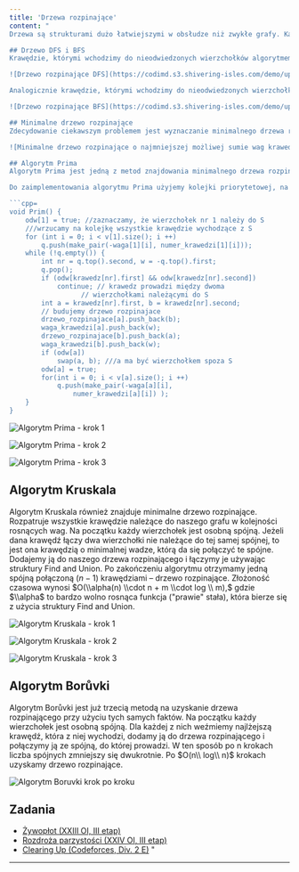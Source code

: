 ```yaml
---
title: 'Drzewa rozpinające'
content: "
Drzewa są strukturami dużo łatwiejszymi w obsłudze niż zwykłe grafy. Każdy spójny graf $G$ posiada podgraf będący drzewem, który zawiera wszystkie wierzchołki $G.$ Nazywamy go <b>drzewem rozpinającym.</b> Czasem dokładne przyjrzenie się mu znacznie ułatwia rozwiązanie problemów.

## Drzewo DFS i BFS
Krawędzie, którymi wchodzimy do nieodwiedzonych wierzchołków algorytmem $DFS$ stworzą drzewo rozpinające, które nazwiemy drzewem $DFS.$

![Drzewo rozpinające DFS](https://codimd.s3.shivering-isles.com/demo/uploads/upload_a4c396e85e42cd8c70b77b41383bf547.png)

Analogicznie krawędzie, którymi wchodzimy do nieodwiedzonych wierzchołków algorytmem $BFS$ stworzą inne drzewo rozpinające, które nazwiemy drzewem $BFS.$

![Drzewo rozpinające BFS](https://codimd.s3.shivering-isles.com/demo/uploads/upload_966a8c07c19cff247c43ef86ed2cbb75.png)

## Minimalne drzewo rozpinające
Zdecydowanie ciekawszym problemem jest wyznaczanie minimalnego drzewa rozpinającego – drzewa rozpinającego o minimalnej sumie wag krawędzi.

![Minimalne drzewo rozpinające o najmniejszej możliwej sumie wag krawedzi](https://codimd.s3.shivering-isles.com/demo/uploads/upload_7b0f63b10f4458cf3e0ebf07ed0b468e.png)

## Algorytm Prima
Algorytm Prima jest jedną z metod znajdowania minimalnego drzewa rozpinającego. Opiera się na podobnych założeniach, co algorytm Dijkstry. Załóżmy, że mamy już część naszego drzewa rozpinającego, której wierzchołki tworzą zbiór $S.$ W celu powiększenia $S$ musimy wziąć krawędź wychodzącą z $S.$ Będziemy brali zachłannie taką, która biegnie do wierzchołka spoza $S$ i ma minimalną wagę. Ten wierzchołek dodamy do naszego zbioru. W żadnym kroku nie stracimy możliwości zrobienia lepszego ruchu niż te, które wykonaliśmy.

Do zaimplementowania algorytmu Prima użyjemy kolejki priorytetowej, na którą będziemy wrzucać kolejne krawędzie wraz z wierzchołkami, do których biegną. Jego złożoność obliczeniowa wynosi $O((n + m) \\ log (n +  m)).$

```cpp=
void Prim() {
	odw[1] = true; //zaznaczamy, że wierzchołek nr 1 należy do S
	///wrzucamy na kolejkę wszystkie krawędzie wychodzące z S
	for (int i = 0; i < v[1].size(); i ++)
		q.push(make_pair(-waga[1][i], numer_krawedzi[1][i]));
	while (!q.empty()) {
		int nr = q.top().second, w = -q.top().first;
		q.pop();
		if (odw[krawedz[nr].first] && odw[krawedz[nr].second])
			continue; // krawedz prowadzi między dwoma
				  // wierzchołkami należącymi do S
		int a = krawedz[nr].first, b = krawedz[nr].second;
		// budujemy drzewo rozpinajace
		drzewo_rozpinajace[a].push_back(b);
		waga_krawedzi[a].push_back(w);
		drzewo_rozpinajace[b].push_back(a);
		waga_krawedzi[b].push_back(w);
		if (odw[a])
			swap(a, b); ///a ma być wierzchołkem spoza S
		odw[a] = true;
		for(int i = 0; i < v[a].size(); i ++)
			q.push(make_pair(-waga[a][i],
				numer_krawedzi[a][i]) );
	}
}
```

![Algorytm Prima - krok 1](https://codimd.s3.shivering-isles.com/demo/uploads/upload_e52eb62d8549dff98f3efbf23ae95b23.png)

![Algorytm Prima - krok 2](https://codimd.s3.shivering-isles.com/demo/uploads/upload_d373e5e93e102f17936744a78033e4e3.png)

![Algorytm Prima - krok 3](https://codimd.s3.shivering-isles.com/demo/uploads/upload_76df0eb4119dacfd5a03776e8fb7854a.png)

## Algorytm Kruskala
Algorytm Kruskala również znajduje minimalne drzewo rozpinające. Rozpatruje wszystkie krawędzie należące do naszego grafu w kolejności rosnących wag. Na początku każdy wierzchołek jest osobną spójną. Jeżeli dana krawędź łączy dwa wierzchołki nie należące do tej samej spójnej, to jest ona krawędzią o minimalnej wadze, którą da się połączyć te spójne. Dodajemy ją do naszego drzewa rozpinającego i łączymy je używając struktury Find and Union. Po zakończeniu algorytmu otrzymamy jedną spójną połączoną $(n-1)$ krawędziami – drzewo rozpinające. Złożoność czasowa wynosi $O(\\alpha(n) \\cdot n + m \\cdot log \\ m),$ gdzie $\\alpha$ to bardzo wolno rosnąca funkcja (\"prawie\" stała), która bierze się z użycia struktury Find and Union.

![Algorytm Kruskala - krok 1](https://codimd.s3.shivering-isles.com/demo/uploads/upload_60cdead21fff6c4b8451f6c7e2b0428c.png)

![Algorytm Kruskala - krok 2](https://codimd.s3.shivering-isles.com/demo/uploads/upload_3e1b968a38b4cdb8ad63ad0362fdf1cd.png)

![Algorytm Kruskala - krok 3](https://codimd.s3.shivering-isles.com/demo/uploads/upload_984e76ee2f5ca65caabc1af52bf43cca.png)

## Algorytm Borůvki
Algorytm Borůvki jest już trzecią metodą na uzyskanie drzewa rozpinającego przy użyciu tych samych faktów. Na początku każdy wierzchołek jest osobną spójną. Dla każdej z nich weźmiemy najlżejszą krawędź, która z niej wychodzi, dodamy ją do drzewa rozpinającego i połączymy ją ze spójną, do której prowadzi. W ten sposób po n krokach liczba spójnych zmniejszy się dwukrotnie. Po $O(n\\ log\\ n)$ krokach uzyskamy drzewo rozpinające.

![Algorytm Boruvki krok po kroku](https://codimd.s3.shivering-isles.com/demo/uploads/upload_a2c40b3742e27b6a73a57aeb987e3abb.png)

## Zadania
- [Żywopłot (XXIII OI, III etap)](https://szkopul.edu.pl/problemset/problem/dABzva_j1-BvzKMsyxkuRoue/site/?key=statement)
- [Rozdroża parzystości (XXIV OI, III etap)](https://szkopul.edu.pl/problemset/problem/-7cqC3RrH4e-Ar7DWy4GKzLv/site/?key=statement)
- [Clearing Up (Codeforces, Div. 2 E)](https://codeforces.com/contest/141/problem/E)
"
---
```

